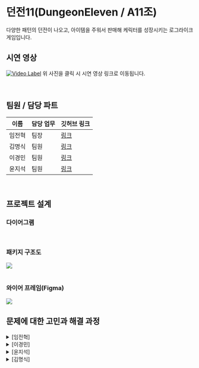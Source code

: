 # 던전11(DungeonEleven / A11조)

다양한 패턴의 던전이 나오고, 아이템을 주워서 판매해 케릭터를 성장시키는 로그라이크 게임입니다.

## 시연 영상
[![Video Label](http://img.youtube.com/vi/dt7GvhOIzxU/0.jpg)](https://youtu.be/dt7GvhOIzxU)
위 사진을 클릭 시 시연 영상 링크로 이동됩니다.


<br/>

## 팀원 / 담당 파트


|이름|담당 업무|깃허브 링크|
|------|---|---|
|임전혁|팀장|[링크](https://github.com/yarogono)|
|김명식|팀원|[링크](https://github.com/D0ryeon)|
|이경민|팀원|[링크](https://github.com/kminsmin)|
|윤지석|팀원|[링크](https://github.com/noyyo)|



<br/>


## 프로젝트 설계


### 다이어그램

<img src="">


<br/>
<br/>

### 패키지 구조도

<img src="https://github.com/yarogono/DungeonEleven/assets/70641418/3ad8f7c4-3420-4ff0-a996-c27bcf3abfed">

<br/>
<br/>

### 와이어 프레임(Figma)

<img src="https://github.com/yarogono/DungeonEleven/assets/70641418/dee80154-2dcf-49ea-8fe7-cbb13f1423df">

<br/>

## 문제에 대한 고민과 해결 과정


<details>
<summary>[임전혁] </summary>
<div markdown="1">

</div>
</details>

<details>
<summary>[이경민] </summary>
<div markdown="1">

</div>
</details>

<details>
<summary>[윤지석] </summary>
<div markdown="1">

</div>
</details>

<details>
<summary>[김명식] </summary>
<div markdown="1">

</div>
</details>

